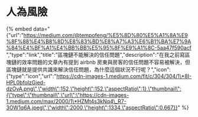# 人為風險

{% embed data="{\"url\":\"https://medium.com/@tempofeng/%E5%8D%80%E5%A1%8A%E9%8F%88%E4%B8%8D%E8%83%BD%E8%A7%A3%E6%B1%BA%E7%9A%84%E4%BF%A1%E4%BB%BB%E5%95%8F%E9%A1%8C-5aa47f590acf \",\"type\":\"link\",\"title\":\"區塊鏈不能解決的信任問題\",\"description\":\"在我之前寫區塊鏈的效率問題的文章內有提到 airbnb 房東與房客的信任問題不容易被解決，但區塊鏈就是提供共識來解決信任問題，為什麼這個狀況不行呢？\",\"icon\":{\"type\":\"icon\",\"url\":\"https://cdn-images-1.medium.com/fit/c/304/304/1\*8I-HPL0bfoIzGied-dzOvA.png\",\"width\":152,\"height\":152,\"aspectRatio\":1},\"thumbnail\":{\"type\":\"thumbnail\",\"url\":\"https://cdn-images-1.medium.com/max/2000/1\*HZMt4s3kNq4\_R7-3OW1q6A.jpeg\",\"width\":2000,\"height\":1334,\"aspectRatio\":0.667}}" %}

